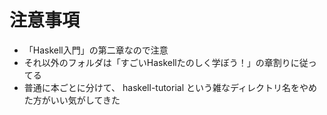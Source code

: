 # 注意事項

- 「Haskell入門」の第二章なので注意
- それ以外のフォルダは「すごいHaskellたのしく学ぼう！」の章割りに従ってる
- 普通に本ごとに分けて、 haskell-tutorial という雑なディレクトリ名をやめた方がいい気がしてきた
